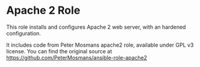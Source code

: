 # Apache 2 Role

This role installs and configures Apache 2 web server, with an hardened configuration.

It includes code from Peter Mosmans apache2 role, available under GPL v3 license. You can find the original source at https://github.com/PeterMosmans/ansible-role-apache2
